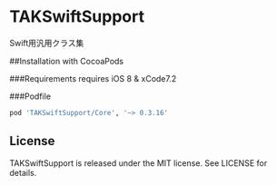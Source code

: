TAKSwiftSupport
===========

Swift用汎用クラス集

##Installation with CocoaPods

###Requirements
requires iOS 8 & xCode7.2

###Podfile
```ruby
pod 'TAKSwiftSupport/Core', '~> 0.3.16'
```

License
---

TAKSwiftSupport is released under the MIT license. See LICENSE for details.
